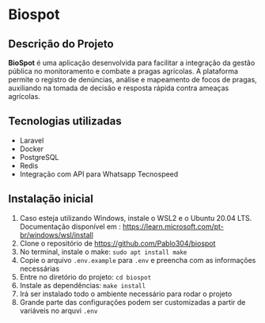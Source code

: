 # Biospot

## Descrição do Projeto
<b>BioSpot</b> é uma aplicação desenvolvida para facilitar a integração da gestão pública no monitoramento e combate a pragas agrícolas. A plataforma permite o registro de denúncias, análise e mapeamento de focos de pragas, auxiliando na tomada de decisão e resposta rápida contra ameaças agrícolas.

## Tecnologias utilizadas

- Laravel
- Docker
- PostgreSQL
- Redis
- Integração com API para Whatsapp Tecnospeed

## Instalação inicial

1. Caso esteja utilizando Windows, instale o WSL2 e o Ubuntu 20.04 LTS. Documentação disponível em : https://learn.microsoft.com/pt-br/windows/wsl/install
2. Clone o repositório de https://github.com/Pablo304/biospot
3. No terminal, instale o make: ```sudo apt install make```
4. Copie o arquivo ```.env.example``` para ```.env``` e preencha com as informações necessárias
5. Entre no diretório do projeto: ```cd biospot```
6. Instale as dependências: ```make install```
7. Irá ser instalado todo o ambiente necessário para rodar o projeto
8. Grande parte das configurações podem ser customizadas a partir de variáveis no arquvi ```.env```

